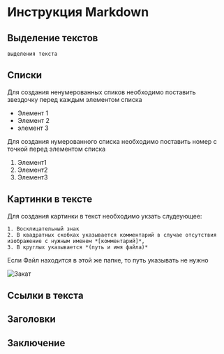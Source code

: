 # Инструкция Markdown
## Выделение текстов
    выделения текста
## Списки
Для создания ненумерованных спиков необходимо поставить звездочку перед каждым элементом списка
* Элемент 1
* Элемент 2
* элемент 3 

Для создания нумерованного списка необходимо поставить номер с точкой перед элементом списка
1. Элемент1
2. Элемент2
3. Элемент3

## Картинки в тексте
Для создания картинки в текст необходимо укзать слудеующее:
    
    1. Восклицательный знак
    2. В квадратных скобках указывается комментарий в случае отсутствия изображение с нужным именем *[комментарий]*, 
    3. В круглых указывается *(путь и имя файла)*

Если Файл находится в этой же папке, то путь указывать не нужно

![Закат](Zakat.jpg)


## Ссылки в текста


## Заголовки


## Заключение